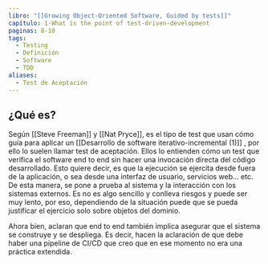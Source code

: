 ```yaml
---
libro: "[[Growing Object-Oriented Software, Guided by tests]]"
capítulo: 1-What is the point of test-driven-development
paginas: 8-10
tags:
  - Testing
  - Definición
  - Software
  - TDD
aliases:
  - Test de Aceptación
---
```

## ¿Qué es?
Según [[Steve Freeman]] y [[Nat Pryce]], es el tipo de test que usan cómo guía para aplicar un [[Desarrollo de software iterativo-incremental (1)]] , por ello lo suelen llamar test de aceptación. Ellos lo entienden cómo un test que verifica el software end to end sin hacer una invocación directa del código desarrollado. Esto quiere decir, es que la ejecución se ejercita desde fuera de la aplicación, o sea desde una interfaz de usuario, servicios web... etc. De esta manera, se pone a prueba al sistema y la interacción con los sistemas externos. Es no es algo sencillo y conlleva riesgos y puede ser muy lento, por eso, dependiendo de la situación puede que se pueda justificar el ejercicio solo sobre objetos del dominio.

Ahora bien, aclaran que end to end también implica asegurar que el sistema se construye y se despliega. Es decir, hacen la aclaración de que debe haber una pipeline de CI/CD que creo que en ese momento no era una práctica extendida.